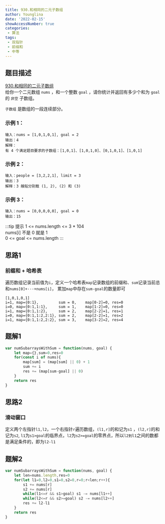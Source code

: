 ```yaml
---
title: 930.和相同的二元子数组
author: Younglina
date: '2022-02-15'
showAccessNumber: true
categories:
 - 算法
tags:
 - 双指针
 - 前缀和
 - 中等
---
```


## 题目描述
[930.和相同的二元子数组](https://leetcode-cn.com/problems/binary-subarrays-with-sum/)  
给你一个二元数组 `nums` ，和一个整数 `goal` ，请你统计并返回有多少个和为 `goal` 的 `非空` 子数组。

`子数组` 是数组的一段连续部分。


### 示例 1：
```
输入：nums = [1,0,1,0,1], goal = 2  
输出：4  
解释：  
有 4 个满足题目要求的子数组：[1,0,1]、[1,0,1,0]、[0,1,0,1]、[1,0,1]
```

### 示例 2：
```
输入：people = [3,2,2,1], limit = 3  
输出：3  
解释：3 艘船分别载 (1, 2), (2) 和 (3)  
```

### 示例 3：
```
输入：nums = [0,0,0,0,0], goal = 0  
输出：15
```

:::tip 提示
1 <= nums.length <= 3 * 104  
nums[i] 不是 0 就是 1  
0 <= goal <= nums.length
:::

## 思路1
### 前缀和 + 哈希表
遍历数组记录当前值为`i`，定义一个哈希表`map`记录数组的前缀和、`sum`记录当前总和`nums[0]+···+nums[i]`，
累加`map`中存在`sum-goal`的数量即可  
```
[1,0,1,0,1]
i=1, map={0:1},         sum = 0,    map[0-2]=0, res=0  
i=0, map={0:1,1:1},     sum = 1,    map[1-2]=0, res=0  
i=1, map={0:1,1:2},     sum = 2,    map[2-2]=1, res=1  
i=0, map={0:1,1:2,2:1}, sum = 2,    map[2-2]=1, res=2  
i=1, map={0:1,1:2,2:2}, sum = 3,    map[3-2]=2, res=4  
```

## 题解1
```javascript
var numSubarraysWithSum = function(nums, goal) {
    let map={},sum=0,res=0
    for(const i of nums){
        map[sum] = (map[sum] || 0) + 1
        sum += i
        res += (map[sum-goal] || 0)
    }
    return res
}
```

## 思路2
### 滑动窗口
定义两个左指针`l1,l2`，一个右指针`r`遍历数组，`(l1,r]`的和记为`s1` ，`(l2,r]`的和记为`s2`,
`l1`为`s1>goal`的临界点，`l2`为`s2>=goal`的零界点，所以`l2到l1`之间的数都是满足条件的，即为`l2-l1`    

## 题解2
```javascript
var numSubarraysWithSum = function(nums, goal) {
    let len=nums.length,res=0
    for(let l1=0,l2=0,s1=0,s2=0,r=0;r<len;r++){
        s1 += nums[r]
        s2 += nums[r]
        while(l1<=r && s1>goal) s1 -= nums[l1++]
        while(l2<=r && s2>=goal) s2 -= nums[l2++]
        res += l2-l1
    }
    return res
}
```